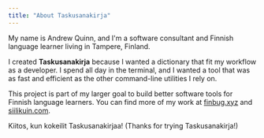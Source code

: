```yaml
---
title: "About Taskusanakirja"
---
```


My name is Andrew Quinn, and I'm a software consultant and Finnish language learner living in Tampere, Finland.

I created **Taskusanakirja** because I wanted a dictionary that fit my workflow as a developer. I spend all day in the terminal, and I wanted a tool that was as fast and efficient as the other command-line utilities I rely on.

This project is part of my larger goal to build better software tools for Finnish language learners. You can find more of my work at [finbug.xyz](http://finbug.xyz/) and [siilikuin.com](https://siilikuin.com/).

Kiitos, kun kokeilit Taskusanakirjaa! (Thanks for trying Taskusanakirja!)
